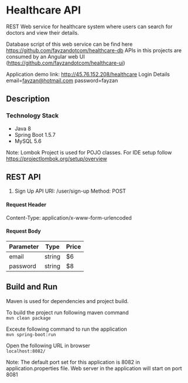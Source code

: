 # Healthcare API

REST Web service for healthcare system where users can search for doctors and view their details.

Database script of this web service can be find here https://github.com/fayzandotcom/healthcare-db 
APIs in this projects are consumed by an Angular web UI (https://github.com/fayzandotcom/healthcare-ui)

Application demo link: http://45.76.152.208/healthcare
Login Details 
email=fayzan@hotmail.com
password=fayzan

## Description

### Technology Stack
- Java 8
- Spring Boot 1.5.7
- MySQL 5.6

Note: Lombok Project is used for POJO classes. For IDE setup follow https://projectlombok.org/setup/overview

## REST API

1. Sign Up API
URI: /user/sign-up 
Method: POST
  
#### Request Header  
Content-Type: application/x-www-form-urlencoded  


#### Request Body  


| Parameter     | Type    | Price |
| -------------	|---------|-------|
| email  	| string  | $6    |
| password	| string  | $8    |
 
	
## Build and Run

Maven is used for dependencies and project build.

To build the project run following maven command   
`mvn clean package`  

Exceute following command to run the application  
`mvn spring-boot:run`  

Open the following URL in browser  
`localhost:8082/`  

Note: The default port set for this application is 8082 in application.properties file. Web server in the application will start on port 8081

